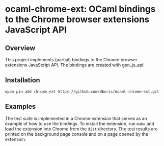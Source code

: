 ocaml-chrome-ext: OCaml bindings to the Chrome browser extensions JavaScript API
================================================================================

Overview
--------

This project implements (partial) bindings to the Chrome browser extensions JavaScript API. The bindings are created with gen_js_api.

Installation
------------

````
opam pin add chrome_ext https://github.com/dboris/ocaml-chrome-ext.git
````

Examples
--------

The test suite is implemented in a Chrome extension that serves as an example of how to use the bindings. To install the extension, run `make` and load the extension into Chrome from the `dist` directory. The test results are printed on the background page console and on a page opened by the extension.